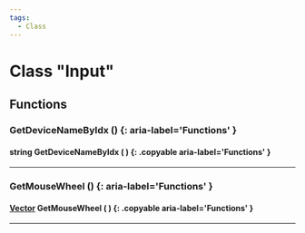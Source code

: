 ```yaml
---
tags:
  - Class
---
```

# Class "Input"

## Functions

### GetDeviceNameByIdx () {: aria-label='Functions' }
#### string GetDeviceNameByIdx ( ) {: .copyable aria-label='Functions' }

___
### GetMouseWheel () {: aria-label='Functions' }
#### [Vector](Vector.md) GetMouseWheel ( ) {: .copyable aria-label='Functions' }

___